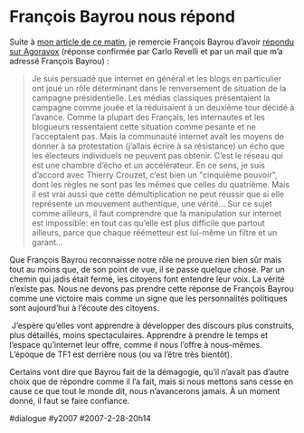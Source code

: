 # François Bayrou nous répond

Suite à [mon article de ce matin](les-negationnistes-de-la-blogosphere.md), je remercie François Bayrou d’avoir [répondu sur Agoravox](http://www.agoravox.fr/article.php3?id_article=19995&id_forum=397294&var_mode=recalcul#commentaire397294) (réponse confirmée par Carlo Revelli et par un mail que m’a adressé François Bayrou) :

> Je suis persuadé que internet en général et les blogs en particulier ont joué un rôle déterminant dans le renversement de situation de la campagne présidentielle. Les médias classiques présentaient la campagne comme jouée et la réduisaient à un deuxième tour décidé à l’avance. Comme la plupart des Français, les internautes et les blogueurs ressentaient cette situation comme pesante et ne l’acceptaient pas. Mais la communauté internet avait les moyens de donner à sa protestation (j’allais écrire à sa résistance) un écho que les électeurs individuels ne peuvent pas obtenir. C’est le réseau qui est une chambre d’écho et un accélérateur. En ce sens, je suis d’accord avec Thierry Crouzet, c’est bien un "cinquième pouvoir", dont les règles ne sont pas les mêmes que celles du quatrième. Mais il est vrai aussi que cette démultiplication ne peut réussir que si elle représente un mouvement authentique, une vérité... Sur ce sujet comme ailleurs, il faut comprendre que la manipulation sur internet est impossible: en tout cas qu’elle est plus difficile que partout ailleurs, parce que chaque réémetteur est lui-même un filtre et un garant...

Que François Bayrou reconnaisse notre rôle ne prouve rien bien sûr mais tout au moins que, de son point de vue, il se passe quelque chose. Par un chemin qui jadis était fermé, les citoyens font entendre leur voix. La vérité n’existe pas. Nous ne devons pas prendre cette réponse de François Bayrou comme une victoire mais comme un signe que les personnalités politiques sont aujourd’hui à l’écoute des citoyens.

 J’espère qu’elles vont apprendre à développer des discours plus construits, plus détaillés, moins spectaculaires. Apprendre à prendre le temps et l’espace qu’internet leur offre, comme il nous l’offre à nous-mêmes. L’époque de TF1 est derrière nous (ou va l’être très bientôt).

Certains vont dire que Bayrou fait de la démagogie, qu’il n’avait pas d’autre choix que de répondre comme il l’a fait, mais si nous mettons sans cesse en cause ce que tout le monde dit, nous n’avancerons jamais. À un moment donné, il faut se faire confiance.

#dialogue #y2007 #2007-2-28-20h14
